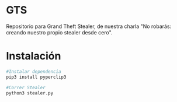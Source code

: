 # GTS
Repositorio para Grand Theft Stealer, de nuestra charla "No robarás: creando nuestro propio stealer desde cero".

# Instalación

```bash
#Instalar dependencia
pip3 install pyperclip3 

#Correr Stealer
python3 stealer.py
```
